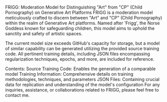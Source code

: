 FRIGG: Moderation Model for Distinguishing "Art" from "CP" (Child Pornography) on Generative Art Platforms
FRIGG is a moderation model meticulously crafted to discern between "Art" and "CP" (Child Pornography) within the realm of Generative Art platforms. Named after 'Frigg', the Norse Goddess known for safeguarding children, this model aims to uphold the sanctity and safety of artistic spaces.

The current model size exceeds GitHub's capacity for storage, but a model of similar capability can be generated utilizing the provided source training code. All pertinent training details, including JSON files encompassing regularization techniques, epochs, and more, are included for reference.

Contents:
Source Training Code: Enables the generation of a comparable model
Training Information: Comprehensive details on training methodologies, techniques, and parameters
JSON Files: Containing crucial data for replication and understanding of the model's configuration
For any inquiries, assistance, or collaborations related to FRIGG, please feel free to contact me.
